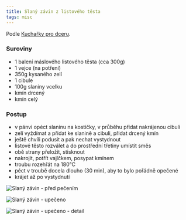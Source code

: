 ```yaml
---
title: Slaný závin z listového těsta
tags: misc
---
```


Podle [Kuchařky pro dceru](https://www.kucharkaprodceru.cz/slany-zavin-z-listoveho-testa/).

### Suroviny
- 1 balení máslového listového těsta (cca 300g)
- 1 vejce (na potření)
- 350g kysaného zelí
- 1 cibule
- 100g slaniny vcelku
- kmín drcený
- kmín celý


### Postup
- v pánvi opéct slaninu na kostičky, v průběhu přidat nakrájenou cibuli
- zelí vyždímat a přidat ke slanině a cibuli, přidat drcený kmín
- ještě chvíli podusit a pak nechat vystydnout
- listové těsto rozválet a do prostřední třetiny umístit směs
- obě strany přeložit, stisknout
- nakrojit, potřít vajíčkem, posypat kmínem
- troubu rozehřát na 180°C
- péct v troubě docela dlouho (30 min), aby to bylo pořádně opečené
- krájet až po vystydnutí


![Slaný závin - před pečením](/fotky/slany-zavin-1.jpg)

![Slaný závin - upečeno](/fotky/slany-zavin-2.jpg)

![Slaný závin - upečeno - detail](/fotky/slany-zavin-3.jpg)

